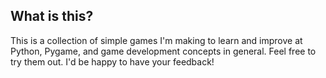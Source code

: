 ## What is this?
This is a collection of simple games I'm making to learn and improve at Python, Pygame, and game development concepts in general.
Feel free to try them out.  I'd be happy to have your feedback!